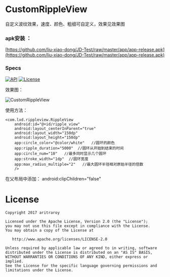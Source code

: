 # CustomRippleView
自定义波纹效果，速度、颜色、粗细可自定义，效果见效果图




### apk安装 ：
[https://github.com/liu-xiao-dong/JD-Test/raw/master/app/app-release.apk](https://github.com/liu-xiao-dong/JD-Test/raw/master/app/app-release.apk)  




### Specs
  [![API](https://img.shields.io/badge/API-11%2B-blue.svg?style=flat)](https://img.shields.io/badge/API-11%2B-blue.svg?style=flat) [![License](https://img.shields.io/badge/License-Apache%202.0-blue.svg)](https://opensource.org/licenses/Apache-2.0)


效果图：

![CustomRippleView](https://github.com/liu-xiao-dong/CustomRippleView/blob/master/screenshot/screen_shot.gif?raw=true) 

使用方法：
 
```
<com.lxd.rippleview.RippleView
	android:id="@+id/ripple_view"
	android:layout_centerInParent="true"
	android:layout_width="150dp"   
	android:layout_height="150dp"
	app:circle_color="@color/white"   //圆环的颜色
	app:ripple_duration="5000"  //圆环从开始到结束的时间
	app:circle_num="10"   //最多同时显示几个圆环
	app:stroke_width="1dp"  //圆环宽度
	app:max_radius_multiple="2"   //最大圆环半径相对原始半径的倍数
	/>
```

在父布局中添加： android:clipChildren="false"




# License

```
Copyright 2017 aritraroy

Licensed under the Apache License, Version 2.0 (the "License");
you may not use this file except in compliance with the License.
You may obtain a copy of the License at

   http://www.apache.org/licenses/LICENSE-2.0

Unless required by applicable law or agreed to in writing, software
distributed under the License is distributed on an "AS IS" BASIS,
WITHOUT WARRANTIES OR CONDITIONS OF ANY KIND, either express or implied.
See the License for the specific language governing permissions and
limitations under the License.